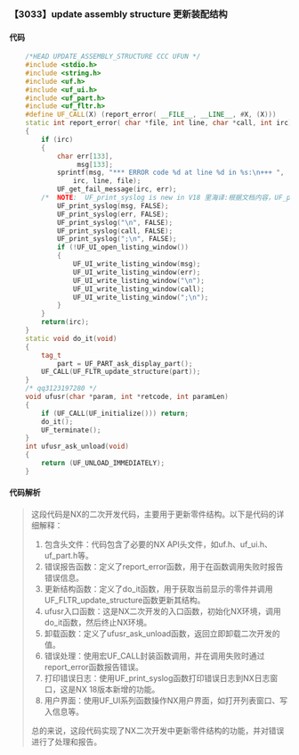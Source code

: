 ### 【3033】update assembly structure 更新装配结构

#### 代码

```cpp
    /*HEAD UPDATE_ASSEMBLY_STRUCTURE CCC UFUN */  
    #include <stdio.h>  
    #include <string.h>  
    #include <uf.h>  
    #include <uf_ui.h>  
    #include <uf_part.h>  
    #include <uf_fltr.h>  
    #define UF_CALL(X) (report_error( __FILE__, __LINE__, #X, (X)))  
    static int report_error( char *file, int line, char *call, int irc)  
    {  
        if (irc)  
        {  
            char err[133],  
                 msg[133];  
            sprintf(msg, "*** ERROR code %d at line %d in %s:\n+++ ",  
                irc, line, file);  
            UF_get_fail_message(irc, err);  
        /*  NOTE:  UF_print_syslog is new in V18 里海译:根据文档内容，UF_print_syslog是V18版本中的新功能。 */  
            UF_print_syslog(msg, FALSE);  
            UF_print_syslog(err, FALSE);  
            UF_print_syslog("\n", FALSE);  
            UF_print_syslog(call, FALSE);  
            UF_print_syslog(";\n", FALSE);  
            if (!UF_UI_open_listing_window())  
            {  
                UF_UI_write_listing_window(msg);  
                UF_UI_write_listing_window(err);  
                UF_UI_write_listing_window("\n");  
                UF_UI_write_listing_window(call);  
                UF_UI_write_listing_window(";\n");  
            }  
        }  
        return(irc);  
    }  
    static void do_it(void)  
    {  
        tag_t  
            part = UF_PART_ask_display_part();  
        UF_CALL(UF_FLTR_update_structure(part));  
    }  
    /* qq3123197280 */  
    void ufusr(char *param, int *retcode, int paramLen)  
    {  
        if (UF_CALL(UF_initialize())) return;  
        do_it();  
        UF_terminate();  
    }  
    int ufusr_ask_unload(void)  
    {  
        return (UF_UNLOAD_IMMEDIATELY);  
    }

```

#### 代码解析

> 这段代码是NX的二次开发代码，主要用于更新零件结构。以下是代码的详细解释：
>
> 1. 包含头文件：代码包含了必要的NX API头文件，如uf.h、uf_ui.h、uf_part.h等。
> 2. 错误报告函数：定义了report_error函数，用于在函数调用失败时报告错误信息。
> 3. 更新结构函数：定义了do_it函数，用于获取当前显示的零件并调用UF_FLTR_update_structure函数更新其结构。
> 4. ufusr入口函数：这是NX二次开发的入口函数，初始化NX环境，调用do_it函数，然后终止NX环境。
> 5. 卸载函数：定义了ufusr_ask_unload函数，返回立即卸载二次开发的值。
> 6. 错误处理：使用宏UF_CALL封装函数调用，并在调用失败时通过report_error函数报告错误。
> 7. 打印错误日志：使用UF_print_syslog函数打印错误日志到NX日志窗口，这是NX 18版本新增的功能。
> 8. 用户界面：使用UF_UI系列函数操作NX用户界面，如打开列表窗口、写入信息等。
>
> 总的来说，这段代码实现了NX二次开发中更新零件结构的功能，并对错误进行了处理和报告。
>
